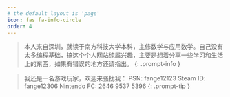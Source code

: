 ```yaml
---
# the default layout is 'page'
icon: fas fa-info-circle
order: 4
---
```


> 本人来自深圳，就读于南方科技大学本科，主修数学与应用数学。自己没有太多编程基础，搞这个个人网站纯属兴趣，主要是想着分享一些学习和生活上的东西，如果有错误的地方还请指出。
{: .prompt-info }

> 我还是一名游戏玩家，欢迎来骚扰我：
>PSN: fange12123
>Steam ID: fange12306
>Nintendo FC: 2646 9537 5396
{: .prompt-tip }
